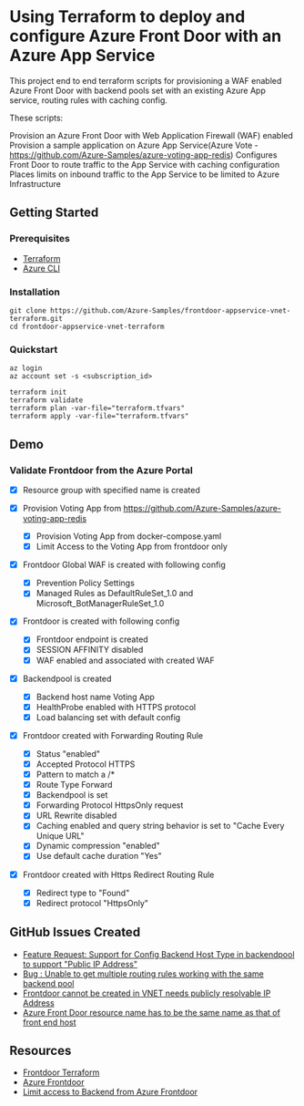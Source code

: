 # Using Terraform to deploy and configure Azure Front Door with an Azure App Service

This project end to end terraform scripts for provisioning a WAF enabled Azure Front Door with backend pools set with an existing Azure App service, routing rules with caching config.

These scripts:

Provision an Azure Front Door with Web Application Firewall (WAF) enabled
Provision a sample application on Azure App Service(Azure Vote - https://github.com/Azure-Samples/azure-voting-app-redis)
Configures Front Door to route traffic to the App Service with caching configuration
Places limits on inbound traffic to the App Service to be limited to Azure Infrastructure

## Getting Started

### Prerequisites

- [Terraform](https://www.terraform.io/downloads.html)
- [Azure CLI](https://docs.microsoft.com/en-us/cli/azure/install-azure-cli)

### Installation

``` shell
git clone https://github.com/Azure-Samples/frontdoor-appservice-vnet-terraform.git
cd frontdoor-appservice-vnet-terraform
```

### Quickstart

``` shell
az login
az account set -s <subscription_id>

terraform init
terraform validate
terraform plan -var-file="terraform.tfvars"
terraform apply -var-file="terraform.tfvars"

```

## Demo

### Validate Frontdoor from the Azure Portal

- [X] Resource group with specified name is created

- [X] Provision Voting App from https://github.com/Azure-Samples/azure-voting-app-redis
    - [X] Provision Voting App from docker-compose.yaml
    - [X] Limit Access to the Voting App from frontdoor only
    
- [X] Frontdoor Global WAF is created with following config
    - [X] Prevention Policy Settings 
    - [X] Managed Rules  as DefaultRuleSet_1.0 and Microsoft_BotManagerRuleSet_1.0

- [X] Frontdoor is created with following config
    - [X] Frontdoor endpoint is created
    - [X] SESSION AFFINITY disabled
    - [X] WAF enabled and associated with created WAF
        
- [X] Backendpool is created
    - [X] Backend host name Voting App
    - [X] HealthProbe enabled with HTTPS protocol
    - [X] Load balancing set with default config

- [X] Frontdoor created with Forwarding Routing Rule
    - [X] Status "enabled"
    - [X] Accepted Protocol HTTPS
    - [X] Pattern to match a /*
    - [X] Route Type Forward
    - [X] Backendpool is set
    - [X] Forwarding Protocol HttpsOnly request
    - [X] URL Rewrite disabled
    - [X] Caching enabled and query string behavior is set to "Cache Every Unique URL"
    - [X] Dynamic compression "enabled"
    - [X] Use default cache duration "Yes"

- [X] Frontdoor created with Https Redirect Routing Rule
    - [X] Redirect type to "Found"
    - [X] Redirect protocol "HttpsOnly"

## GitHub Issues Created

- [Feature Request: Support for Config Backend Host Type in backendpool to support "Public IP Address"](https://github.com/terraform-providers/terraform-provider-azurerm/issues/8809)
- [Bug : Unable to get multiple routing rules working with the same backend pool](https://github.com/terraform-providers/terraform-provider-azurerm/issues/8858)
- [Frontdoor cannot be created in VNET needs publicly resolvable IP Address](https://github.com/MicrosoftDocs/azure-docs/issues/17639)
- [Azure Front Door resource name has to be the same name as that of front end host](https://github.com/terraform-providers/terraform-provider-azurerm/issues/4495)

## Resources

- [Frontdoor Terraform](https://www.terraform.io/docs/providers/azurerm/r/frontdoor.html#example-usage)
- [Azure Frontdoor](https://azure.microsoft.com/en-us/services/frontdoor/)
- [Limit access to Backend from Azure Frontdoor](https://docs.microsoft.com/en-us/azure/frontdoor/front-door-faq#how-do-i-lock-down-the-access-to-my-backend-to-only-azure-front-door)
